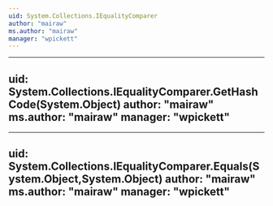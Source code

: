 ```yaml
---
uid: System.Collections.IEqualityComparer
author: "mairaw"
ms.author: "mairaw"
manager: "wpickett"
---
```


---
uid: System.Collections.IEqualityComparer.GetHashCode(System.Object)
author: "mairaw"
ms.author: "mairaw"
manager: "wpickett"
---

---
uid: System.Collections.IEqualityComparer.Equals(System.Object,System.Object)
author: "mairaw"
ms.author: "mairaw"
manager: "wpickett"
---
